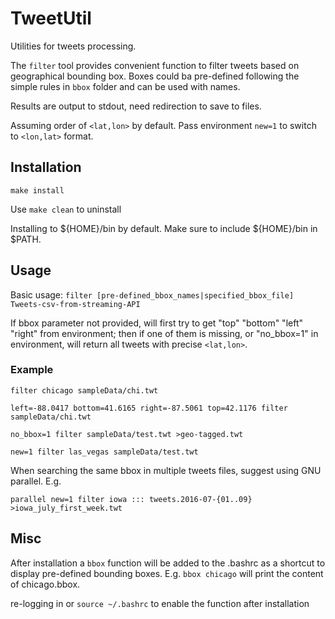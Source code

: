 # TweetUtil
Utilities for tweets processing.

The ```filter``` tool provides convenient function to filter tweets based on geographical bounding box. Boxes could ba pre-defined following the simple rules in ```bbox``` folder and can be used with names. 

Results are output to stdout, need redirection to save to files.

Assuming order of ```<lat,lon>``` by default. Pass environment ```new=1``` to switch to ```<lon,lat>``` format.

## Installation

```make install```

Use ```make clean``` to uninstall

Installing to ${HOME}/bin by default. Make sure to include ${HOME}/bin in $PATH.

## Usage

Basic usage: ```filter [pre-defined_bbox_names|specified_bbox_file] Tweets-csv-from-streaming-API```

If bbox parameter not provided, will first try to get "top" "bottom" "left" "right" from environment; then if one of them is missing, or "no_bbox=1" in environment, will return all tweets with precise ```<lat,lon>```.

### Example

```filter chicago sampleData/chi.twt```

```left=-88.0417 bottom=41.6165 right=-87.5061 top=42.1176 filter sampleData/chi.twt```

```no_bbox=1 filter sampleData/test.twt >geo-tagged.twt```

```new=1 filter las_vegas sampleData/test.twt```

When searching the same bbox in multiple tweets files, suggest using GNU parallel. E.g.

```parallel new=1 filter iowa ::: tweets.2016-07-{01..09} >iowa_july_first_week.twt```

## Misc

After installation a ```bbox``` function will be added to the .bashrc as a shortcut to display pre-defined bounding boxes. E.g. ```bbox chicago``` will print the content of chicago.bbox.

re-logging in or ```source ~/.bashrc``` to enable the function after installation
